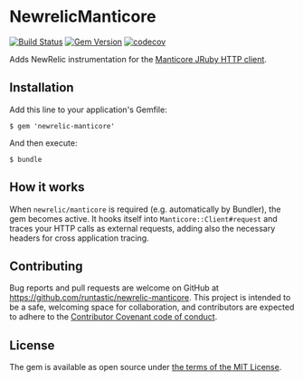 [travis]: https://travis-ci.org/runtastic/newrelic-manticore
[rubygems]: https://rubygems.org/gems/newrelic-manticore
[manticore]: https://gitlab.com/cheald/manticore
[mit]: http://opensource.org/licenses/MIT
[cc]: http://contributor-covenant.org

# NewrelicManticore

[![Build Status](https://travis-ci.org/runtastic/newrelic-manticore.svg?branch=master)][travis]
[![Gem Version](https://badge.fury.io/rb/newrelic-manticore.svg)][rubygems]
[![codecov](https://codecov.io/gh/runtastic/newrelic-manticore/branch/master/graph/badge.svg)](https://codecov.io/gh/runtastic/newrelic-manticore)

Adds NewRelic instrumentation for the [Manticore JRuby HTTP client][manticore].

## Installation
Add this line to your application's Gemfile:

`$ gem 'newrelic-manticore'`

And then execute:

`$ bundle`

## How it works
When `newrelic/manticore` is required (e.g. automatically by Bundler), the gem becomes active.
It hooks itself into `Manticore::Client#request` and traces your HTTP calls as external requests,
adding also the necessary headers for cross application tracing.

## Contributing
Bug reports and pull requests are welcome on GitHub at https://github.com/runtastic/newrelic-manticore.
This project is intended to be a safe, welcoming space for collaboration, and contributors are expected
to adhere to the [Contributor Covenant code of conduct][cc].

## License
The gem is available as open source under [the terms of the MIT License][mit].
